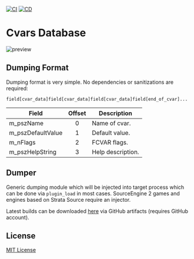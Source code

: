 [![CI](https://github.com/NeKzor/cvars/workflows/CI/badge.svg?branch=main)](https://github.com/NeKzor/cvars/actions?query=branch%3Amain+workflow%3ACI)
[![CD](https://github.com/NeKzor/cvars/workflows/CD/badge.svg?branch=main)](https://github.com/NeKzor/cvars/actions?query=branch%3Amain+workflow%3ACD)

# Cvars Database

![preview](https://repository-images.githubusercontent.com/181779162/edc15280-675d-11e9-80e2-7b9f9f1b4913)

## Dumping Format

Dumping format is very simple. No dependencies or sanitizations are required:

`field[cvar_data]field[cvar_data]field[cvar_data]field[end_of_cvar]...`

|Field|Offset|Description|
|---|:-:|---|
|m_pszName|0|Name of cvar.|
|m_pszDefaultValue|1|Default value.|
|m_nFlags|2|FCVAR flags.|
|m_pszHelpString|3|Help description.|

## Dumper

Generic dumping module which will be injected into target process which can be done via `plugin_load` in most cases.
SourceEngine 2 games and engines based on Strata Source require an injector.

Latest builds can be downloaded [here] via GitHub artifacts (requires GitHub account).

[here]: https://github.com/NeKzor/cvars/actions?query=branch%3Amain+is%3Asuccess+workflow%3ACI

## License

[MIT License](./LICENSE)
